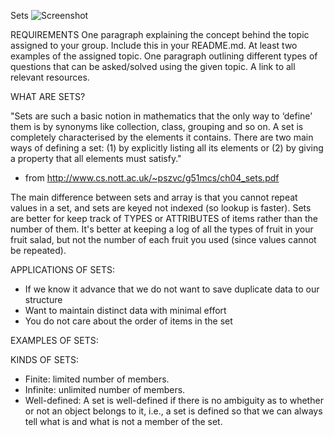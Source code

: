 Sets
![Screenshot ](../master/assets/Set_Image_1.png)


REQUIREMENTS
One paragraph explaining the concept behind the topic assigned to your group. Include this in your README.md.
At least two examples of the assigned topic.
One paragraph outlining different types of questions that can be asked/solved using the given topic.
A link to all relevant resources. 

WHAT ARE SETS?

"Sets are such a basic notion in mathematics that the only way to ‘define’ them
is by synonyms like collection, class, grouping and so on. A set is completely
characterised by the elements it contains.
There are two main ways of defining a set: (1) by explicitly listing all its
elements or (2) by giving a property that all elements must satisfy."
- from http://www.cs.nott.ac.uk/~pszvc/g51mcs/ch04_sets.pdf

The main difference between sets and array is that you cannot repeat values in a set, and sets are keyed not indexed (so lookup is faster).
Sets are better for keep track of TYPES or ATTRIBUTES of items rather than the number of them. It's better at keeping a log of all the types of fruit in your fruit salad, but not the number of each fruit you used (since values cannot be repeated).


APPLICATIONS OF SETS:
- If we know it advance that we do not want to save duplicate data to our structure
- Want to maintain distinct data with minimal effort 
- You do not care about the order of items in the set

EXAMPLES OF SETS:


KINDS OF SETS:
- Finite: limited number of members.
- Infinite: unlimited number of members.
- Well-defined: A set is well-defined if there is no ambiguity as to whether or not an object belongs to it, i.e., a set is defined so that we can always tell what is and what is not a member of the set.
